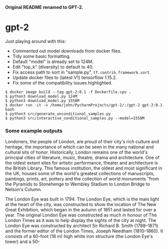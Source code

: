 **Original README renamed to GPT-2.**

# gpt-2
Just playing around with this:

- Commented out model downloads from docker files.
- Tidy some basic formatting.
- Default "model" is already set to 124M.
- Edit "top_k" (diversity) to default to 40.
- Fix access path to sort in "sample.py", `tf.contrib.framework.sort`.
- Update docker files to (latest V1) tensorflow 1.15.2.
- Fix some of the compatibility issues highlighted.
```
$ docker image build --tag gpt-2:0.1 -f Dockerfile.cpu .
$ python3 download_model.py 124M
$ python3 download_model.py 1558M
$ docker run -it -v /home/john/PycharmProjects/gpt-2/:/gpt-2 gpt-2:0.1 bash
$ python3 src/generate_unconditional_samples.py
$ python3 src/interactive_conditional_samples.py --model=1558M
```

### Some example outputs
Londoners, the people of London, are proud of their city's rich culture and heritage, the importance of which can be seen in the 
many national and cultural sits of honor. 
Historically, London remains one of the world's principal cities of literature, music, theatre, drama and architecture. One of the 
oldest extant sites for artistic performance, theater and architecture is the British Library. This famous institution, the oldest 
and most significant in the UK, houses some of the world's greatest collections of manuscripts, paintings, prints, art, pottery and
the collection of world monuments ″from the Pyramids to Stonehenge to Wembley Stadium to London Bridge to Nelson's Column.

The London Eye was built in 1794. The London Eye, which is the main light at the heart of the city, was constructed to show the 
location of The New Great Exhibition, which began in the autumn of 1851 and lasted for over a year. The original London Eye was 
constructed as much in honour of The London Times as it was to help display the sights of the city at night. The London Eye was 
constructed by architect Sir Richard B. Smith (1788–1871) and the former editor of the London Times, Joseph Needham (1810–1860). 
It consists of a 60-foot (18 m) high white iron structure (the London Eye's tower) and a 50-
